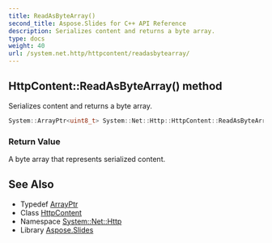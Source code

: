 ```yaml
---
title: ReadAsByteArray()
second_title: Aspose.Slides for C++ API Reference
description: Serializes content and returns a byte array.
type: docs
weight: 40
url: /system.net.http/httpcontent/readasbytearray/
---
```

## HttpContent::ReadAsByteArray() method


Serializes content and returns a byte array.

```cpp
System::ArrayPtr<uint8_t> System::Net::Http::HttpContent::ReadAsByteArray()
```


### Return Value

A byte array that represents serialized content.

## See Also

* Typedef [ArrayPtr](../../../system/arrayptr/)
* Class [HttpContent](../)
* Namespace [System::Net::Http](../../)
* Library [Aspose.Slides](../../../)